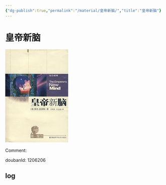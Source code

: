 ```yaml
---
{"dg-publish":true,"permalink":"/material/皇帝新脑/","title":"皇帝新脑"}
---
```



# 皇帝新脑

![image](https://raw.githubusercontent.com/HiraethEcho/picx-images-hosting/master/picgo/202505281706266.png)

Comment: 



doubanId: 1206206

## log

